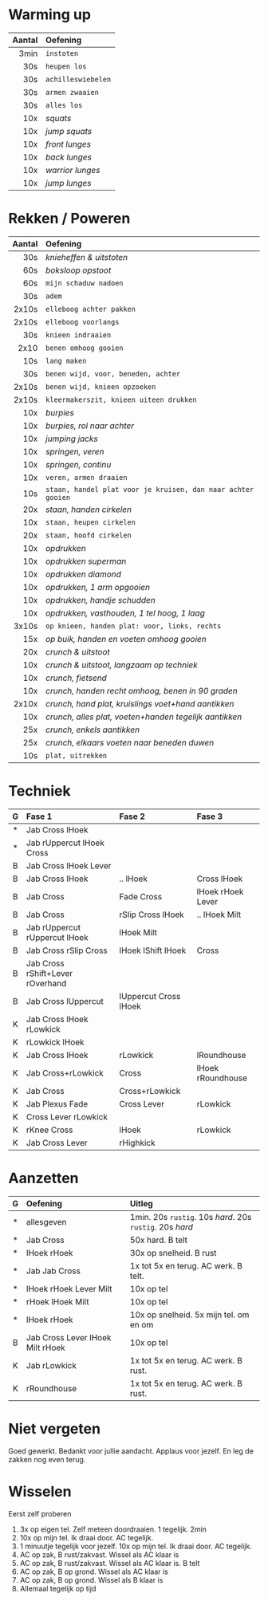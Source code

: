 
# Warming up

| Aantal | Oefening           |
|-------:|:-------------------|
|   3min | `instoten`         |
|    30s | `heupen los`       |
|    30s | `achilleswiebelen` |
|    30s | `armen zwaaien`    |
|    30s | `alles los`        |
|    10x | *squats*           |
|    10x | *jump squats*      |
|    10x | *front lunges*     |
|    10x | *back lunges*      |
|    10x | *warrior lunges*   |
|    10x | *jump lunges*      |

# Rekken / Poweren

| Aantal | Oefening                                                     |
|-------:|:-------------------------------------------------------------|
|    30s | *knieheffen & uitstoten*                                     |
|    60s | *boksloop opstoot*                                           |
|    60s | `mijn schaduw nadoen`                                        |
|    30s | `adem`                                                       |
|  2x10s | `elleboog achter pakken`                                     |
|  2x10s | `elleboog voorlangs`                                         |
|    30s | `knieen indraaien`                                           |
|   2x10 | `benen omhoog gooien`                                        |
|    10s | `lang maken`                                                 |
|    30s | `benen wijd, voor, beneden, achter`                          |
|  2x10s | `benen wijd, knieen opzoeken`                                |
|  2x10s | `kleermakerszit, knieen uiteen drukken`                      |
|    10x | *burpies*                                                    |
|    10x | *burpies, rol naar achter*                                   |
|    10x | *jumping jacks*                                              |
|    10x | *springen, veren*                                            |
|    10x | *springen, continu*                                          |
|    10x | `veren, armen draaien`                                       |
|    10s | `staan, handel plat voor je kruisen, dan naar achter gooien` |
|    20x | *staan, handen cirkelen*                                     |
|    10x | `staan, heupen cirkelen`                                     |
|    20x | `staan, hoofd cirkelen`                                      |
|    10x | *opdrukken*                                                  |
|    10x | *opdrukken superman*                                         |
|    10x | *opdrukken diamond*                                          |
|    10x | *opdrukken, 1 arm opgooien*                                  |
|    10x | *opdrukken, handje schudden*                                 |
|    10x | *opdrukken, vasthouden, 1 tel hoog, 1 laag*                  |
|  3x10s | `op knieen, handen plat: voor, links, rechts`                |
|    15x | *op buik, handen en voeten omhoog gooien*                    |
|    20x | *crunch & uitstoot*                                          |
|    10x | *crunch & uitstoot, langzaam op techniek*                    |
|    10x | *crunch, fietsend*                                           |
|    10x | *crunch, handen recht omhoog, benen in 90 graden*            |
|  2x10x | *crunch, hand plat, kruislings voet+hand aantikken*          |
|    10x | *crunch, alles plat, voeten+handen tegelijk aantikken*       |
|    25x | *crunch, enkels aantikken*                                   |
|    25x | *crunch, elkaars voeten naar beneden duwen*                  |
|    10s | `plat, uitrekken`                                            |

# Techniek

| G | Fase 1                           | Fase 2                | Fase 3            |
|:-:|:---------------------------------|:----------------------|:------------------|
| * | Jab Cross lHoek                  |                       |                   |
| * | Jab rUppercut lHoek Cross        |                       |                   |
| B | Jab Cross lHoek Lever            |                       |                   |
| B | Jab Cross lHoek                  | .. lHoek              | Cross lHoek       |
| B | Jab Cross                        | Fade Cross            | lHoek rHoek Lever |
| B | Jab Cross                        | rSlip Cross lHoek     | .. lHoek Milt     |
| B | Jab rUppercut rUppercut lHoek    | lHoek Milt            |                   |
| B | Jab Cross rSlip Cross            | lHoek lShift lHoek    | Cross             |
| B | Jab Cross rShift+Lever rOverhand |                       |                   |
| B | Jab Cross lUppercut              | lUppercut Cross lHoek |                   |
| K | Jab Cross lHoek rLowkick         |                       |                   |
| K | rLowkick lHoek                   |                       |                   |
| K | Jab Cross lHoek                  | rLowkick              | lRoundhouse       |
| K | Jab Cross+rLowkick               | Cross                 | lHoek rRoundhouse |
| K | Jab Cross                        | Cross+rLowkick        |                   |
| K | Jab Plexus Fade                  | Cross Lever           | rLowkick          |
| K | Cross Lever rLowkick             |                       |                   |
| K | rKnee Cross                      | lHoek                 | rLowkick          |
| K | Jab Cross Lever                  | rHighkick             |                   |

# Aanzetten

| G | Oefening                         | Uitleg                                                   |
|:-:|:---------------------------------|:---------------------------------------------------------|
| * | allesgeven                       | 1min. 20s `rustig`. 10s *hard*. 20s `rustig`. 20s *hard* |
| * | Jab Cross                        | 50x hard. B telt                                         |
| * | lHoek rHoek                      | 30x op snelheid. B rust                                  |
| * | Jab Jab Cross                    | 1x tot 5x en terug. AC werk. B telt.                     |
| * | lHoek rHoek Lever Milt           | 10x op tel                                               |
| * | rHoek lHoek Milt                 | 10x op tel                                               |
| * | lHoek rHoek                      | 10x op snelheid. 5x mijn tel. om en om                   |
| B | Jab Cross Lever lHoek Milt rHoek | 10x op tel                                               |
| K | Jab rLowkick                     | 1x tot 5x en terug. AC werk. B rust.                     |
| K | rRoundhouse                      | 1x tot 5x en terug. AC werk. B rust.                     |

# Niet vergeten

Goed gewerkt. Bedankt voor jullie aandacht. Applaus voor jezelf. En leg de zakken nog even terug.

# Wisselen

Eerst zelf proberen

  1. 3x op eigen tel. Zelf meteen doordraaien. 1 tegelijk. 2min
  2. 10x op mijn tel. Ik draai door. AC tegelijk.
  3. 1 minuutje tegelijk voor jezelf. 10x op mijn tel. Ik draai door. AC tegelijk.
  4. AC op zak, B rust/zakvast. Wissel als AC klaar is
  5. AC op zak, B rust/zakvast. Wissel als AC klaar is. B telt
  6. AC op zak, B op grond. Wissel als AC klaar is
  7. AC op zak, B op grond. Wissel als B klaar is
  8. Allemaal tegelijk op tijd
